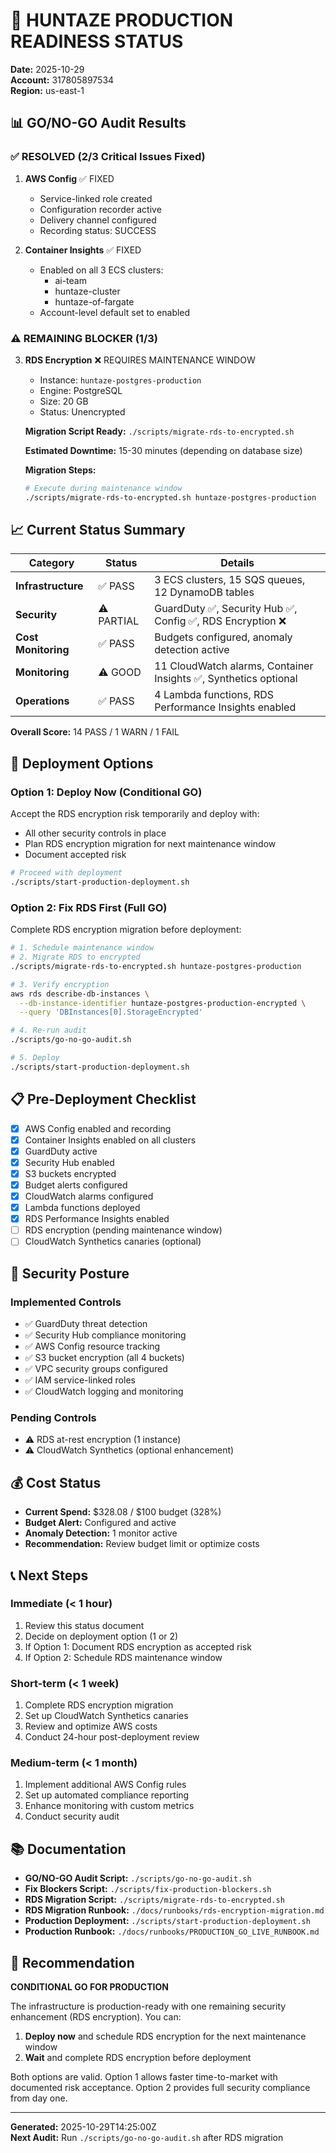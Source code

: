 # 🎯 HUNTAZE PRODUCTION READINESS STATUS

**Date:** 2025-10-29  
**Account:** 317805897534  
**Region:** us-east-1

## 📊 GO/NO-GO Audit Results

### ✅ RESOLVED (2/3 Critical Issues Fixed)

1. **AWS Config** ✅ FIXED
   - Service-linked role created
   - Configuration recorder active
   - Delivery channel configured
   - Recording status: SUCCESS

2. **Container Insights** ✅ FIXED
   - Enabled on all 3 ECS clusters:
     - ai-team
     - huntaze-cluster
     - huntaze-of-fargate
   - Account-level default set to enabled

### ⚠️ REMAINING BLOCKER (1/3)

3. **RDS Encryption** ❌ REQUIRES MAINTENANCE WINDOW
   - Instance: `huntaze-postgres-production`
   - Engine: PostgreSQL
   - Size: 20 GB
   - Status: Unencrypted
   
   **Migration Script Ready:** `./scripts/migrate-rds-to-encrypted.sh`
   
   **Estimated Downtime:** 15-30 minutes (depending on database size)
   
   **Migration Steps:**
   ```bash
   # Execute during maintenance window
   ./scripts/migrate-rds-to-encrypted.sh huntaze-postgres-production
   ```

## 📈 Current Status Summary

| Category | Status | Details |
|----------|--------|---------|
| **Infrastructure** | ✅ PASS | 3 ECS clusters, 15 SQS queues, 12 DynamoDB tables |
| **Security** | ⚠️ PARTIAL | GuardDuty ✅, Security Hub ✅, Config ✅, RDS Encryption ❌ |
| **Cost Monitoring** | ✅ PASS | Budgets configured, anomaly detection active |
| **Monitoring** | ⚠️ GOOD | 11 CloudWatch alarms, Container Insights ✅, Synthetics optional |
| **Operations** | ✅ PASS | 4 Lambda functions, RDS Performance Insights enabled |

**Overall Score:** 14 PASS / 1 WARN / 1 FAIL

## 🚀 Deployment Options

### Option 1: Deploy Now (Conditional GO)

Accept the RDS encryption risk temporarily and deploy with:
- All other security controls in place
- Plan RDS encryption migration for next maintenance window
- Document accepted risk

```bash
# Proceed with deployment
./scripts/start-production-deployment.sh
```

### Option 2: Fix RDS First (Full GO)

Complete RDS encryption migration before deployment:

```bash
# 1. Schedule maintenance window
# 2. Migrate RDS to encrypted
./scripts/migrate-rds-to-encrypted.sh huntaze-postgres-production

# 3. Verify encryption
aws rds describe-db-instances \
  --db-instance-identifier huntaze-postgres-production-encrypted \
  --query 'DBInstances[0].StorageEncrypted'

# 4. Re-run audit
./scripts/go-no-go-audit.sh

# 5. Deploy
./scripts/start-production-deployment.sh
```

## 📋 Pre-Deployment Checklist

- [x] AWS Config enabled and recording
- [x] Container Insights enabled on all clusters
- [x] GuardDuty active
- [x] Security Hub enabled
- [x] S3 buckets encrypted
- [x] Budget alerts configured
- [x] CloudWatch alarms configured
- [x] Lambda functions deployed
- [x] RDS Performance Insights enabled
- [ ] RDS encryption (pending maintenance window)
- [ ] CloudWatch Synthetics canaries (optional)

## 🔐 Security Posture

### Implemented Controls
- ✅ GuardDuty threat detection
- ✅ Security Hub compliance monitoring
- ✅ AWS Config resource tracking
- ✅ S3 bucket encryption (all 4 buckets)
- ✅ VPC security groups configured
- ✅ IAM service-linked roles
- ✅ CloudWatch logging and monitoring

### Pending Controls
- ⚠️ RDS at-rest encryption (1 instance)
- ⚠️ CloudWatch Synthetics (optional enhancement)

## 💰 Cost Status

- **Current Spend:** $328.08 / $100 budget (328%)
- **Budget Alert:** Configured and active
- **Anomaly Detection:** 1 monitor active
- **Recommendation:** Review budget limit or optimize costs

## 📞 Next Steps

### Immediate (< 1 hour)
1. Review this status document
2. Decide on deployment option (1 or 2)
3. If Option 1: Document RDS encryption as accepted risk
4. If Option 2: Schedule RDS maintenance window

### Short-term (< 1 week)
1. Complete RDS encryption migration
2. Set up CloudWatch Synthetics canaries
3. Review and optimize AWS costs
4. Conduct 24-hour post-deployment review

### Medium-term (< 1 month)
1. Implement additional AWS Config rules
2. Set up automated compliance reporting
3. Enhance monitoring with custom metrics
4. Conduct security audit

## 📚 Documentation

- **GO/NO-GO Audit Script:** `./scripts/go-no-go-audit.sh`
- **Fix Blockers Script:** `./scripts/fix-production-blockers.sh`
- **RDS Migration Script:** `./scripts/migrate-rds-to-encrypted.sh`
- **RDS Migration Runbook:** `./docs/runbooks/rds-encryption-migration.md`
- **Production Deployment:** `./scripts/start-production-deployment.sh`
- **Production Runbook:** `./docs/runbooks/PRODUCTION_GO_LIVE_RUNBOOK.md`

## 🎯 Recommendation

**CONDITIONAL GO FOR PRODUCTION**

The infrastructure is production-ready with one remaining security enhancement (RDS encryption). You can:

1. **Deploy now** and schedule RDS encryption for the next maintenance window
2. **Wait** and complete RDS encryption before deployment

Both options are valid. Option 1 allows faster time-to-market with documented risk acceptance. Option 2 provides full security compliance from day one.

---

**Generated:** 2025-10-29T14:25:00Z  
**Next Audit:** Run `./scripts/go-no-go-audit.sh` after RDS migration

